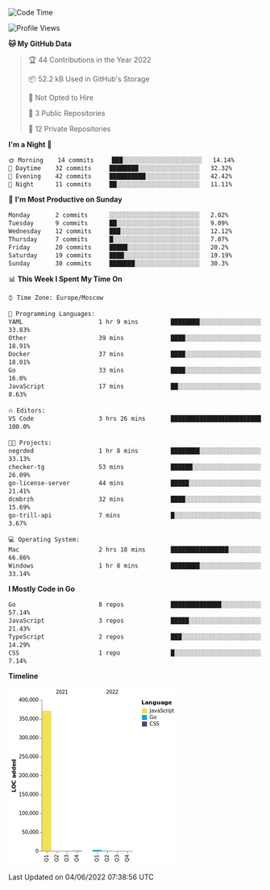 <!--START_SECTION:waka-->
![Code Time](http://img.shields.io/badge/Code%20Time-321%20hrs%2038%20mins-blue)

![Profile Views](http://img.shields.io/badge/Profile%20Views-0-blue)

**🐱 My GitHub Data** 

> 🏆 44 Contributions in the Year 2022
 > 
> 📦 52.2 kB Used in GitHub's Storage 
 > 
> 🚫 Not Opted to Hire
 > 
> 📜 3 Public Repositories 
 > 
> 🔑 12 Private Repositories  
 > 
**I'm a Night 🦉** 

```text
🌞 Morning    14 commits     ███░░░░░░░░░░░░░░░░░░░░░░   14.14% 
🌆 Daytime    32 commits     ████████░░░░░░░░░░░░░░░░░   32.32% 
🌃 Evening    42 commits     ██████████░░░░░░░░░░░░░░░   42.42% 
🌙 Night      11 commits     ██░░░░░░░░░░░░░░░░░░░░░░░   11.11%

```
📅 **I'm Most Productive on Sunday** 

```text
Monday       2 commits      ░░░░░░░░░░░░░░░░░░░░░░░░░   2.02% 
Tuesday      9 commits      ██░░░░░░░░░░░░░░░░░░░░░░░   9.09% 
Wednesday    12 commits     ███░░░░░░░░░░░░░░░░░░░░░░   12.12% 
Thursday     7 commits      █░░░░░░░░░░░░░░░░░░░░░░░░   7.07% 
Friday       20 commits     █████░░░░░░░░░░░░░░░░░░░░   20.2% 
Saturday     19 commits     ████░░░░░░░░░░░░░░░░░░░░░   19.19% 
Sunday       30 commits     ███████░░░░░░░░░░░░░░░░░░   30.3%

```


📊 **This Week I Spent My Time On** 

```text
⌚︎ Time Zone: Europe/Moscow

💬 Programming Languages: 
YAML                     1 hr 9 mins         ████████░░░░░░░░░░░░░░░░░   33.83% 
Other                    39 mins             ████░░░░░░░░░░░░░░░░░░░░░   18.91% 
Docker                   37 mins             ████░░░░░░░░░░░░░░░░░░░░░   18.01% 
Go                       33 mins             ████░░░░░░░░░░░░░░░░░░░░░   16.0% 
JavaScript               17 mins             ██░░░░░░░░░░░░░░░░░░░░░░░   8.63%

🔥 Editors: 
VS Code                  3 hrs 26 mins       █████████████████████████   100.0%

🐱‍💻 Projects: 
negrded                  1 hr 8 mins         ████████░░░░░░░░░░░░░░░░░   33.13% 
checker-tg               53 mins             ██████░░░░░░░░░░░░░░░░░░░   26.09% 
go-license-server        44 mins             █████░░░░░░░░░░░░░░░░░░░░   21.41% 
dcmbrzh                  32 mins             ████░░░░░░░░░░░░░░░░░░░░░   15.69% 
go-trill-api             7 mins              █░░░░░░░░░░░░░░░░░░░░░░░░   3.67%

💻 Operating System: 
Mac                      2 hrs 18 mins       ████████████████░░░░░░░░░   66.86% 
Windows                  1 hr 8 mins         ████████░░░░░░░░░░░░░░░░░   33.14%

```

**I Mostly Code in Go** 

```text
Go                       8 repos             ██████████████░░░░░░░░░░░   57.14% 
JavaScript               3 repos             █████░░░░░░░░░░░░░░░░░░░░   21.43% 
TypeScript               2 repos             ███░░░░░░░░░░░░░░░░░░░░░░   14.29% 
CSS                      1 repo              █░░░░░░░░░░░░░░░░░░░░░░░░   7.14%

```


**Timeline**

![Chart not found](https://raw.githubusercontent.com/jeezft/jeezft/main/charts/bar_graph.png) 


 Last Updated on 04/06/2022 07:38:56 UTC
<!--END_SECTION:waka-->
